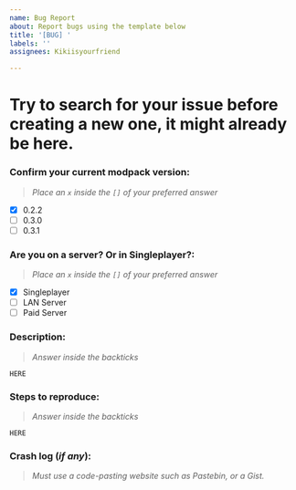 ```yaml
---
name: Bug Report
about: Report bugs using the template below
title: '[BUG] '
labels: ''
assignees: Kikiisyourfriend

---
```


# Try to search for your issue before creating a new one, it might already be here.
### **Confirm your current modpack version:**
> *Place an `x` inside the `[]` of your preferred answer*
- [x] 0.2.2
- [ ] 0.3.0
- [ ] 0.3.1

### **Are you on a server? Or in Singleplayer?:**
> *Place an `x` inside the `[]` of your preferred answer*
- [x] Singleplayer
- [ ] LAN Server
- [ ] Paid Server

### **Description:**
> *Answer inside the backticks*
```
HERE
```

### **Steps to reproduce:**
> *Answer inside the backticks*
```
HERE
```
### **Crash log (*if any*):**
> *Must use a code-pasting website such as Pastebin, or a Gist.*